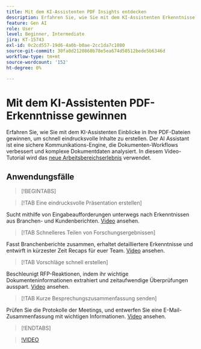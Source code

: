 ```yaml
---
title: Mit dem KI-Assistenten PDF Insights entdecken
description: Erfahren Sie, wie Sie mit dem KI-Assistenten Erkenntnisse aus Ihren PDF-Dateien gewinnen
feature: Gen AI
role: User
level: Beginner, Intermediate
jira: KT-15743
exl-id: 0c2cd557-19d6-4a0b-b0ae-2cc1da7c1080
source-git-commit: 30fa0d2120860b78e5ea674d50512bede5b6346d
workflow-type: tm+mt
source-wordcount: '152'
ht-degree: 0%

---
```


# Mit dem KI-Assistenten PDF-Erkenntnisse gewinnen

Erfahren Sie, wie Sie mit dem KI-Assistenten Einblicke in Ihre PDF-Dateien gewinnen, um schnell eindrucksvolle Inhalte zu erstellen. Der AI Assistant ist eine sichere Kommunikations-Engine, die Dokumenten-Workflows verbessert und komplexe Dokumentdaten analysiert. In diesem Video-Tutorial wird das [neue Arbeitsbereichserlebnis](new-workspace.md) verwendet.

## Anwendungsfälle

>[!BEGINTABS]

>[!TAB Eine eindrucksvolle Präsentation erstellen]

Sucht mithilfe von Eingabeaufforderungen unterwegs nach Erkenntnissen aus Branchen- und Kundenberichten. [Video](https://video.tv.adobe.com/v/3428811?quality=5&learn=on&hidetitle=true) ansehen.

>[!TAB Schnelleres Teilen von Forschungsergebnissen]

Fasst Branchenberichte zusammen, erhaltet detailliertere Erkenntnisse und entwirft in kürzester Zeit Recaps für euer Team. [Video](https://video.tv.adobe.com/v/3427286?quality=5&learn=on&hidetitle=true) ansehen.

>[!TAB Vorschläge schnell erstellen]

Beschleunigt RFP-Reaktionen, indem ihr wichtige Dokumenteninformationen extrahiert und zeitaufwendige Überprüfungen ausspart. [Video](https://video.tv.adobe.com/v/3428639?quality=5&learn=on&hidetitle=true) ansehen.

>[!TAB Kurze Besprechungszusammenfassung senden]

Prüfen Sie die Protokolle der Meetings, und entwerfen Sie eine E-Mail-Zusammenfassung mit wichtigen Informationen. [Video](https://video.tv.adobe.com/v/3427292?quality=5&learn=on&hidetitle=true) ansehen.

>[!ENDTABS]

>[!VIDEO](https://video.tv.adobe.com/v/3430512?quality=12&learn=on&hidetitle=true)
